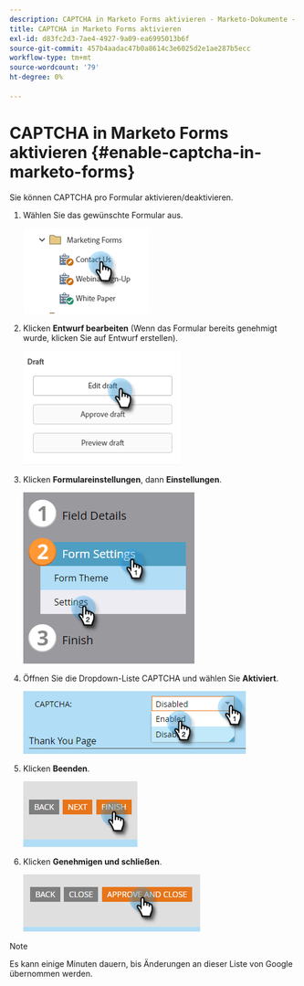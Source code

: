 ```yaml
---
description: CAPTCHA in Marketo Forms aktivieren - Marketo-Dokumente - Produktdokumentation
title: CAPTCHA in Marketo Forms aktivieren
exl-id: d83fc2d3-7ae4-4927-9a09-ea6995013b6f
source-git-commit: 457b4aadac47b0a8614c3e6025d2e1ae287b5ecc
workflow-type: tm+mt
source-wordcount: '79'
ht-degree: 0%

---
```


# CAPTCHA in Marketo Forms aktivieren {#enable-captcha-in-marketo-forms}

Sie können CAPTCHA pro Formular aktivieren/deaktivieren.

1. Wählen Sie das gewünschte Formular aus.

   ![](assets/enable-captcha-in-marketo-forms-1.png)

1. Klicken **Entwurf bearbeiten** (Wenn das Formular bereits genehmigt wurde, klicken Sie auf Entwurf erstellen).

   ![](assets/enable-captcha-in-marketo-forms-2.png)

1. Klicken **Formulareinstellungen**, dann **Einstellungen**.

   ![](assets/enable-captcha-in-marketo-forms-3.png)

1. Öffnen Sie die Dropdown-Liste CAPTCHA und wählen Sie **Aktiviert**.

   ![](assets/enable-captcha-in-marketo-forms-4.png)

1. Klicken **Beenden**.

   ![](assets/enable-captcha-in-marketo-forms-5.png)

1. Klicken **Genehmigen und schließen**.

   ![](assets/enable-captcha-in-marketo-forms-6.png)

>[!NOTE]
>
>Es kann einige Minuten dauern, bis Änderungen an dieser Liste von Google übernommen werden.
